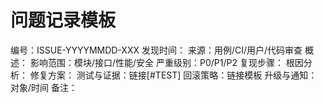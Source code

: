 # 问题记录模板

编号：ISSUE-YYYYMMDD-XXX
发现时间：
来源：用例/CI/用户/代码审查
概述：
影响范围：模块/接口/性能/安全
严重级别：P0/P1/P2
复现步骤：
根因分析：
修复方案：
测试与证据：链接[#TEST]
回滚策略：链接模板
升级与通知：对象/时间
备注：
